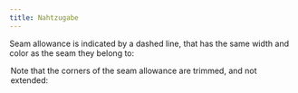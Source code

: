 ```yaml
---
title: Nahtzugabe
---
```


Seam allowance is indicated by a dashed line, that has the same width and color as the seam they belong to:

<Legend part="saLines" caption="Seam allowance for different fabric types" />

Note that the corners of the seam allowance are trimmed, and not extended:

<Legend part="sa" caption="A trimmed seam allowance corner" />
